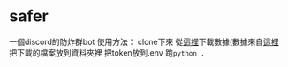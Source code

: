 # safer
一個discord的防炸群bot
使用方法：
clone下來
從[這裡](https://s3.amazonaws.com/ir_public/nsfwjscdn/nsfw_mobilenet2.224x224.h5)下載數據(數據來自[這裡](https://github.com/GantMan/nsfw_model)
把下載的檔案放到資料夾裡
把token放到.env
跑`python .`
